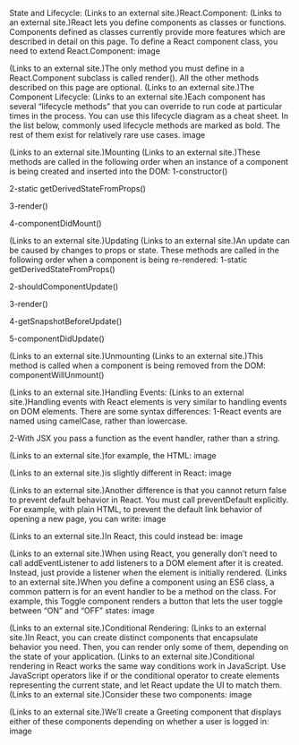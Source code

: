 State and Lifecycle:
 (Links to an external site.)React.Component:
 (Links to an external site.)React lets you define components as classes or functions. Components defined as classes currently provide more features which are described in detail on this page. To define a React component class, you need to extend React.Component:
image

 (Links to an external site.)The only method you must define in a React.Component subclass is called render(). All the other methods described on this page are optional.
 (Links to an external site.)The Component Lifecycle:
 (Links to an external site.)Each component has several “lifecycle methods” that you can override to run code at particular times in the process. You can use this lifecycle diagram as a cheat sheet. In the list below, commonly used lifecycle methods are marked as bold. The rest of them exist for relatively rare use cases.
image

 (Links to an external site.)Mounting
 (Links to an external site.)These methods are called in the following order when an instance of a component is being created and inserted into the DOM:
1-constructor()

2-static getDerivedStateFromProps()

3-render()

4-componentDidMount()

 (Links to an external site.)Updating
 (Links to an external site.)An update can be caused by changes to props or state. These methods are called in the following order when a component is being re-rendered:
1-static getDerivedStateFromProps()

2-shouldComponentUpdate()

3-render()

4-getSnapshotBeforeUpdate()

5-componentDidUpdate()

 (Links to an external site.)Unmounting
 (Links to an external site.)This method is called when a component is being removed from the DOM:
componentWillUnmount()

 (Links to an external site.)Handling Events:
 (Links to an external site.)Handling events with React elements is very similar to handling events on DOM elements. There are some syntax differences:
1-React events are named using camelCase, rather than lowercase.

2-With JSX you pass a function as the event handler, rather than a string.

 (Links to an external site.)for example, the HTML:
image

 (Links to an external site.)is slightly different in React:
image

 (Links to an external site.)Another difference is that you cannot return false to prevent default behavior in React. You must call preventDefault explicitly. For example, with plain HTML, to prevent the default link behavior of opening a new page, you can write:
image

 (Links to an external site.)In React, this could instead be:
image

 (Links to an external site.)When using React, you generally don’t need to call addEventListener to add listeners to a DOM element after it is created. Instead, just provide a listener when the element is initially rendered.
 (Links to an external site.)When you define a component using an ES6 class, a common pattern is for an event handler to be a method on the class. For example, this Toggle component renders a button that lets the user toggle between “ON” and “OFF” states:
image

 (Links to an external site.)Conditional Rendering:
 (Links to an external site.)In React, you can create distinct components that encapsulate behavior you need. Then, you can render only some of them, depending on the state of your application.
 (Links to an external site.)Conditional rendering in React works the same way conditions work in JavaScript. Use JavaScript operators like if or the conditional operator to create elements representing the current state, and let React update the UI to match them.
 (Links to an external site.)Consider these two components:
image

 (Links to an external site.)We’ll create a Greeting component that displays either of these components depending on whether a user is logged in:
image
